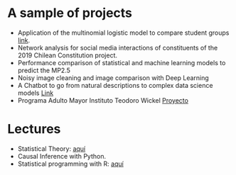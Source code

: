<!-- Este código no se mostrará  <img style="float:left;" src="https://raw.githubusercontent.com/jelincovil/logos_images/main/icons8-python.svg" width="80"><img style="float:left;"
 src="https://raw.githubusercontent.com/jelincovil/logos_images/main/icons8-r-100.png" width="80"> <img style="float:left;"
src="https://raw.githubusercontent.com/jelincovil/logos_images/main/power_bi_logo.png" width="130"> <img style="float:left;"
 src="https://raw.githubusercontent.com/jelincovil/logos_images/main/github.svg" width="60"> <img style="float:left;"
 src="https://raw.githubusercontent.com/jelincovil/logos_images/main//icons8-youtube.svg" width="100"> <img style="float:left;"
 src="https://raw.githubusercontent.com/jelincovil/logos_images/main/icons8-spotify.svg" width="100">  -->

# **A sample of projects**

- Application of the multinomial logistic model to compare student groups [link](https://github.com/jelincovil/physical_activity_school_children/blob/main/README.md).
- Network analysis for social media interactions of constituents of the 2019 Chilean Constitution project.
- Performance comparison of statistical and machine learning models to predict the MP2.5
- Noisy image cleaning and image comparison with Deep Learning
- A Chatbot to go from natural descriptions to complex data science models [Link](https://github.com/jelincovil/Stat_Learning_ChatBot_V1)
- Programa Adulto Mayor Instituto Teodoro Wickel [Proyecto](https://github.com/jelincovil/evolucion_encuesta_calidad_vida_salud_nacional_chile/blob/main/estudios_teodoro_wickel_tco/README.md)  

# **Lectures**

- Statistical Theory:  [aquí](https://github.com/jelincovil/un_curso_teoria_estadistica)
- Causal Inference with Python.
- Statistical programming with R: [aquí](https://github.com/jelincovil/A_course_R_programming_2024)
